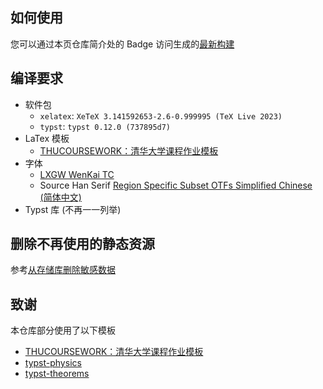 ## 如何使用

您可以通过本页仓库简介处的 Badge 访问生成的[最新构建](https://note.adamanteye.cc)

## 编译要求

-   软件包
    -   `xelatex`: `XeTeX 3.141592653-2.6-0.999995 (TeX Live 2023)`
    -   `typst`: `typst 0.12.0 (737895d7)`
-   LaTex 模板
    -   [THUCOURSEWORK：清华大学课程作业模板](https://github.com/zhaofeng-shu33/THU-coursework-template)
-   字体
    -   [LXGW WenKai TC](https://github.com/lxgw/LxgwWenkaiTC)
    -   Source Han Serif [Region Specific Subset OTFs Simplified Chinese (简体中文)](https://github.com/adobe-fonts/source-han-serif/releases/tag/2.002R)
-   Typst 库 (不再一一列举)

## 删除不再使用的静态资源

参考[从存储库删除敏感数据](https://docs.github.com/en/authentication/keeping-your-account-and-data-secure/removing-sensitive-data-from-a-repository)

## 致谢

本仓库部分使用了以下模板

-   [THUCOURSEWORK：清华大学课程作业模板](https://github.com/zhaofeng-shu33/THU-coursework-template)
-   [typst-physics](https://github.com/Leedehai/typst-physics)
-   [typst-theorems](https://github.com/sahasatvik/typst-theorems)
